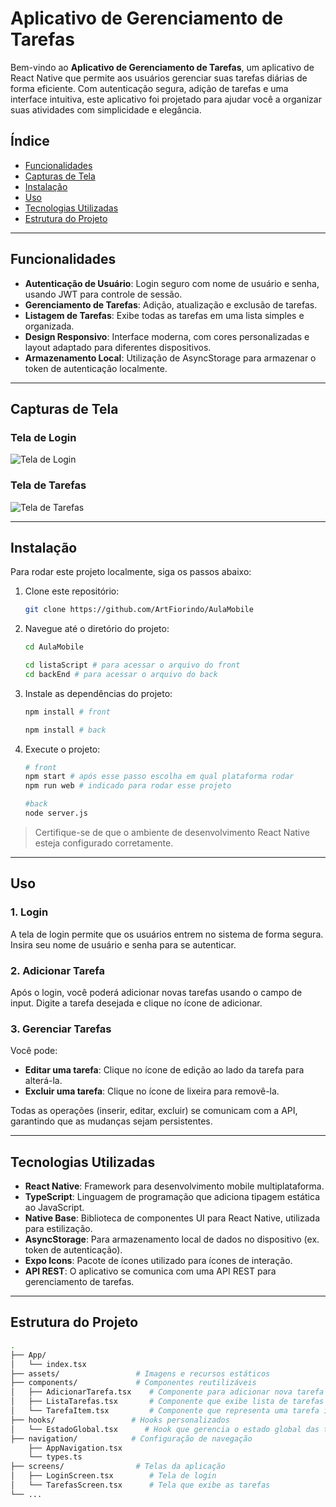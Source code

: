 # Aplicativo de Gerenciamento de Tarefas

Bem-vindo ao **Aplicativo de Gerenciamento de Tarefas**, um aplicativo de React Native que permite aos usuários gerenciar suas tarefas diárias de forma eficiente. Com autenticação segura, adição de tarefas e uma interface intuitiva, este aplicativo foi projetado para ajudar você a organizar suas atividades com simplicidade e elegância.

## Índice

- [Funcionalidades](#funcionalidades)
- [Capturas de Tela](#capturas-de-tela)
- [Instalação](#instalação)
- [Uso](#uso)
- [Tecnologias Utilizadas](#tecnologias-utilizadas)
- [Estrutura do Projeto](#estrutura-do-projeto)

---

## Funcionalidades

- **Autenticação de Usuário**: Login seguro com nome de usuário e senha, usando JWT para controle de sessão.
- **Gerenciamento de Tarefas**: Adição, atualização e exclusão de tarefas.
- **Listagem de Tarefas**: Exibe todas as tarefas em uma lista simples e organizada.
- **Design Responsivo**: Interface moderna, com cores personalizadas e layout adaptado para diferentes dispositivos.
- **Armazenamento Local**: Utilização de AsyncStorage para armazenar o token de autenticação localmente.

---

## Capturas de Tela


### Tela de Login
![Tela de Login](assets/images/printLogin.png)

### Tela de Tarefas
![Tela de Tarefas](assets/images/printTarefas.png)


---

## Instalação

Para rodar este projeto localmente, siga os passos abaixo:

1. Clone este repositório:
    ```bash
    git clone https://github.com/ArtFiorindo/AulaMobile
    ```

2. Navegue até o diretório do projeto:
    ```bash
    cd AulaMobile
    
    cd listaScript # para acessar o arquivo do front
    cd backEnd # para acessar o arquivo do back
    ```

3. Instale as dependências do projeto:
    ```bash
    npm install # front
    
    npm install # back
    ```

4. Execute o projeto:
    ```bash
    # front
    npm start # após esse passo escolha em qual plataforma rodar
    npm run web # indicado para rodar esse projeto

    #back
    node server.js
    ```

> Certifique-se de que o ambiente de desenvolvimento React Native esteja configurado corretamente.

---

## Uso

### 1. Login

A tela de login permite que os usuários entrem no sistema de forma segura. Insira seu nome de usuário e senha para se autenticar.

### 2. Adicionar Tarefa

Após o login, você poderá adicionar novas tarefas usando o campo de input. Digite a tarefa desejada e clique no ícone de adicionar.

### 3. Gerenciar Tarefas

Você pode:
- **Editar uma tarefa**: Clique no ícone de edição ao lado da tarefa para alterá-la.
- **Excluir uma tarefa**: Clique no ícone de lixeira para removê-la.

Todas as operações (inserir, editar, excluir) se comunicam com a API, garantindo que as mudanças sejam persistentes.

---

## Tecnologias Utilizadas

- **React Native**: Framework para desenvolvimento mobile multiplataforma.
- **TypeScript**: Linguagem de programação que adiciona tipagem estática ao JavaScript.
- **Native Base**: Biblioteca de componentes UI para React Native, utilizada para estilização.
- **AsyncStorage**: Para armazenamento local de dados no dispositivo (ex. token de autenticação).
- **Expo Icons**: Pacote de ícones utilizado para ícones de interação.
- **API REST**: O aplicativo se comunica com uma API REST para gerenciamento de tarefas.

---

## Estrutura do Projeto

```bash
.
├── App/
│   └── index.tsx   
├── assets/                 # Imagens e recursos estáticos
├── components/             # Componentes reutilizáveis
│   ├── AdicionarTarefa.tsx    # Componente para adicionar nova tarefa
│   ├── ListaTarefas.tsx       # Componente que exibe lista de tarefas
│   └── TarefaItem.tsx         # Componente que representa uma tarefa individual
├── hooks/                 # Hooks personalizados
│   └── EstadoGlobal.tsx      # Hook que gerencia o estado global das tarefas
├── navigation/            # Configuração de navegação
    ├── AppNavigation.tsx
    └── types.ts 
├── screens/                # Telas da aplicação
│   ├── LoginScreen.tsx        # Tela de login
│   └── TarefasScreen.tsx      # Tela que exibe as tarefas
└── ...
